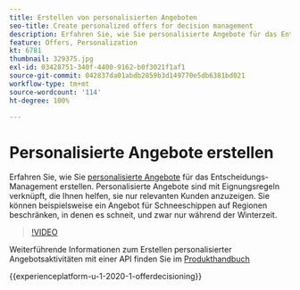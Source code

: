 ```yaml
---
title: Erstellen von personalisierten Angeboten
seo-title: Create personalized offers for decision management
description: Erfahren Sie, wie Sie personalisierte Angebote für das Entscheidungs-Management erstellen. Personalisierte Angebote sind mit Eignungsregeln verknüpft, die Ihnen helfen, sie nur relevanten Kunden anzuzeigen.
feature: Offers, Personalization
kt: 6781
thumbnail: 329375.jpg
exl-id: 03428751-340f-4400-9162-b0f3021f1af1
source-git-commit: 042837da01abdb2859b3d149770e5db6381bd021
workflow-type: tm+mt
source-wordcount: '114'
ht-degree: 100%

---
```


# Personalisierte Angebote erstellen

Erfahren Sie, wie Sie [personalisierte Angebote](https://experienceleague.adobe.com/docs/journey-optimizer/using/offer-decisioniong/managing-offers-in-the-offer-library/creating-personalized-offers.html?lang=de) für das Entscheidungs-Management erstellen. Personalisierte Angebote sind mit Eignungsregeln verknüpft, die Ihnen helfen, sie nur relevanten Kunden anzuzeigen. Sie können beispielsweise ein Angebot für Schneeschippen auf Regionen beschränken, in denen es schneit, und zwar nur während der Winterzeit.

>[!VIDEO](https://video.tv.adobe.com/v/329375?quality=12&learn=on)

Weiterführende Informationen zum Erstellen personalisierter Angebotsaktivitäten mit einer API finden Sie im [Produkthandbuch](https://experienceleague.adobe.com/docs/journey-optimizer/using/offer-decisioniong/api-reference/offers-api/personalized-offers/create.html?lang=de)

{{experienceplatform-u-1-2020-1-offerdecisioning}}
